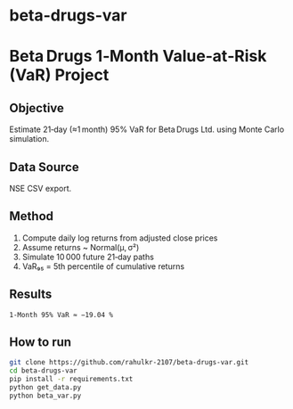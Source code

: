# beta-drugs-var
# Beta Drugs 1‑Month Value‑at‑Risk (VaR) Project

## Objective
Estimate 21‑day (≈1 month) 95% VaR for Beta Drugs Ltd. using Monte Carlo simulation.

## Data Source
NSE CSV export.

## Method
1. Compute daily log returns from adjusted close prices  
2. Assume returns ~ Normal(μ, σ²)  
3. Simulate 10 000 future 21‑day paths  
4. VaR₉₅ = 5th percentile of cumulative returns  

## Results  
`1‑Month 95% VaR ≈ −19.04 %`

## How to run
```bash
git clone https://github.com/rahulkr-2107/beta-drugs-var.git
cd beta-drugs-var
pip install -r requirements.txt
python get_data.py
python beta_var.py
